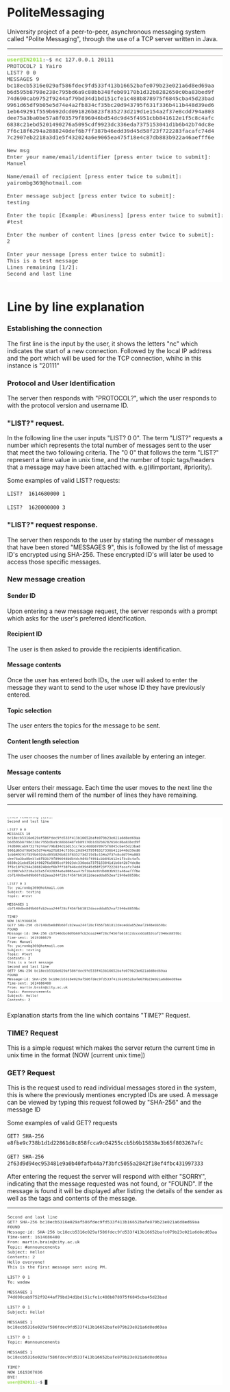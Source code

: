 # PoliteMessaging
University project of a peer-to-peer, asynchronous messaging system  called "Polite Messaging", through the use of a TCP server written in Java.

---

![image description](Images/exampleofinteraction.jpg)

# Line by line explanation

### Establishing the connection
The first line is the input by the user, it shows the letters "nc" which indicates the start of a new connection. Followed by the local IP address and the port which will be used for the TCP connection, whihc in this instance is "20111"

### Protocol and User Identification
The server then responds with "PROTOCOL?", which the user responds to with the protocol version and username ID.

### "LIST?" request.
In the following line the user inputs "LIST? 0 0". The term "LIST?" requests a number which represents the total number of messages sent to the user that meet the two following criteria. The "0 0" that follows the term "LIST?" represent a time value in unix time, and the number of topic tags/headers that a message may have been attached with. e.g(#important, #priority).

Some examples of valid LIST? requests:
```
LIST?  1614680000 1

LIST?  1620000000 3
```
### "LIST?" request response.
The server then responds to the user by stating the number of messages that have been stored "MESSAGES 9", this is followed by the list of message ID's encrypted using SHA-256. These encrypted ID's will later be used to access those specific messages.

### New message creation

#### Sender ID
Upon entering a new message request, the server responds with a prompt which asks for the user's preferred identification.

#### Recipient ID
The user is then asked to provide the recipients identification.

#### Message contents
Once the user has entered both IDs, the user will asked to enter the message they want to send to the user whose ID they have previously entered.

#### Topic selection
The user enters the topics for the message to be sent.

#### Content length selection
The user chooses the number of lines available by entering an integer.

#### Message contents
User enters their message. Each time the user moves to the next line the server will remind them of the number of lines they have remaining.





---


![image description](Images/exampleofinteractionpart2.jpg)
---
Explanation starts from the line which contains "TIME?" Request.
  
### TIME? Request
This is a simple request which makes the server return the current time in unix time in the format (NOW [current unix time])

### GET? Request
This is the request used to read individual messages stored in the system, this is where the previously mentiones encrypted IDs are used.
A message can be viewed by typing this request followed by "SHA-256" and the message ID

Some examples of valid GET? requests
```
GET? SHA-256 e8fbe9c738b1d1d22861d8c858fcca9c04255ccb5b9b15838e3b65f803267afc

GET? SHA-256 2f63d9d94ec953481e9a0b40fafb44a7f3bfc5055a2842f18ef4fbc431997333
```

After entering the request the server will respond with either "SORRY", indicating that the message requested was not found, or "FOUND".
If the message is found it will be displayed after listing the details of the sender as well as the tags and contents of the message.


---
![image description](Images/exampleofinteractionpart3.jpg)
